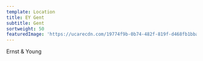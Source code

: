 ```yaml
---
template: Location
title: EY Gent
subtitle: Gent
sortweight: 50
featuredImage: 'https://ucarecdn.com/19774f9b-0b74-482f-819f-d468fb1bba1e/'
---
```

Ernst & Young
